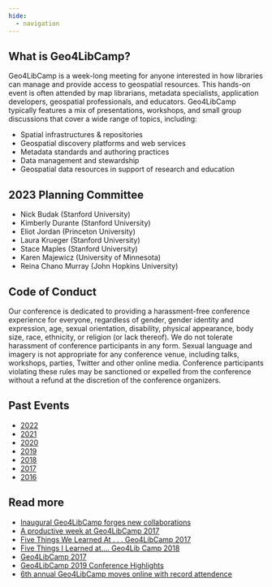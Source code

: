 ```yaml
---
hide:
  - navigation
---
```

## What is Geo4LibCamp?

Geo4LibCamp is a week-long meeting for anyone interested in how libraries can manage and provide access to geospatial resources. This hands-on event is often attended by map librarians, metadata specialists, application developers, geospatial professionals, and educators. Geo4LibCamp typically features a mix of presentations, workshops, and small group discussions that cover a wide range of topics, including:

* Spatial infrastructures & repositories
* Geospatial discovery platforms and web services
* Metadata standards and authoring practices
* Data management and stewardship
* Geospatial data resources in support of research and education

## 2023 Planning Committee

* Nick Budak (Stanford University)
* Kimberly Durante (Stanford University)
* Eliot Jordan (Princeton University)
* Laura Krueger (Stanford University)
* Stace Maples (Stanford University)
* Karen Majewicz (University of Minnesota)
* Reina Chano Murray (John Hopkins University)


## Code of Conduct
Our conference is dedicated to providing a harassment-free conference experience for everyone, regardless of gender, gender identity and expression, age, sexual orientation, disability, physical appearance, body size, race, ethnicity, or religion (or lack thereof). We do not tolerate harassment of conference participants in any form. Sexual language and imagery is not appropriate for any conference venue, including talks, workshops, parties, Twitter and other online media. Conference participants violating these rules may be sanctioned or expelled from the conference without a refund at the discretion of the conference organizers.

## Past Events
- [2022](2022.md) 
- [2021](2021.md) 
- [2020](2020.md) 
- [2019](https://geo4libcamp2019.sched.com) 
- [2018](https://geo4libcamp2018.sched.com) 
- [2017](https://geo4libcamp2017.sched.com)
- [2016](https://geo4libcamp2016.sched.com)

## Read more
- [Inaugural Geo4LibCamp forges new collaborations](https://library.stanford.edu/blogs/digital-library-blog/2016/02/inaugural-geo4libcamp-forges-new-collaborations)
- [A productive week at Geo4LibCamp 2017](https://library.stanford.edu/blogs/digital-library-blog/2017/02/productive-week-geo4libcamp-2017)
- [Five Things We Learned At . . . Geo4LibCamp 2017](https://data-services.hosting.nyu.edu/ftwla-geo4libcamp-2017/)
- [Five Things I Learned at…. Geo4Lib Camp 2018](https://data-services.hosting.nyu.edu/five-things-i-learned-at-geo4lib-camp-2018/)
- [Geo4LibCamp 2017](http://geospatialmetadatalibrarian.blogspot.com/2017/03/geo4libcamp-2017.html?m=0)
- [Geo4LibCamp 2019 Conference Highlights](https://doi.org/10.1080/15420353.2019.1639994)
- [6th annual Geo4LibCamp moves online with record attendence](https://library.stanford.edu/blogs/digital-library-blog/2021/02/6th-annual-geo4libcamp-moves-online-record-attendence)